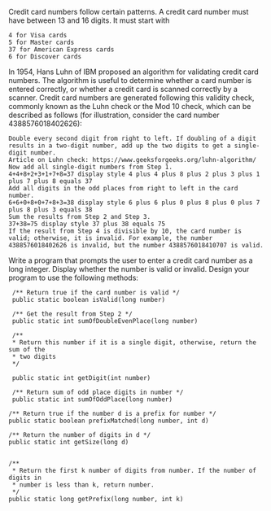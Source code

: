 
Credit card numbers follow certain patterns. A credit card number must have between 13 and 16 digits. It must start with

    4 for Visa cards
    5 for Master cards
    37 for American Express cards
    6 for Discover cards

In 1954, Hans Luhn of IBM proposed an algorithm for validating credit card numbers. The algorithm is useful to determine whether a card number is entered correctly, or whether a credit card is scanned correctly by a scanner. Credit card numbers are generated following this validity check, commonly known as the Luhn check or the Mod 10 check, which can be described as follows (for illustration, consider the card number 4388576018402626):

    Double every second digit from right to left. If doubling of a digit results in a two-digit number, add up the two digits to get a single-digit number.
    Article on Luhn check: https://www.geeksforgeeks.org/luhn-algorithm/
    Now add all single-digit numbers from Step 1.
    4+4+8+2+3+1+7+8=37 display style 4 plus 4 plus 8 plus 2 plus 3 plus 1 plus 7 plus 8 equals 37
    Add all digits in the odd places from right to left in the card number.
    6+6+0+8+0+7+8+3=38 display style 6 plus 6 plus 0 plus 8 plus 0 plus 7 plus 8 plus 3 equals 38
    Sum the results from Step 2 and Step 3.
    37+38=75 display style 37 plus 38 equals 75
    If the result from Step 4 is divisible by 10, the card number is valid; otherwise, it is invalid. For example, the number 4388576018402626 is invalid, but the number 4388576018410707 is valid.

Write a program that prompts the user to enter a credit card number as a long integer. Display whether the number is valid or invalid. Design your program to use the following methods:

     /** Return true if the card number is valid */
     public static boolean isValid(long number) 

     /** Get the result from Step 2 */
     public static int sumOfDoubleEvenPlace(long number) 

     /**
     * Return this number if it is a single digit, otherwise, return the sum of the
     * two digits
     */

     public static int getDigit(int number)

     /** Return sum of odd place digits in number */
     public static int sumOfOddPlace(long number)

    /** Return true if the number d is a prefix for number */
    public static boolean prefixMatched(long number, int d)

    /** Return the number of digits in d */
    public static int getSize(long d)


    /**
     * Return the first k number of digits from number. If the number of digits in
     * number is less than k, return number.
     */
    public static long getPrefix(long number, int k)


